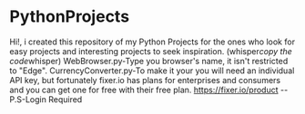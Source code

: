 # PythonProjects
Hi!, i created this repository of my Python Projects for the ones who look for easy projects and interesting projects to seek inspiration. (whisper*copy the code*whisper)
WebBrowser.py-Type you browser's name, it isn't restricted to "Edge".
CurrencyConverter.py-To make it your you will need an individual API key, but fortunately fixer.io has plans for enterprises and consumers and you can get one for free with their free plan.
https://fixer.io/product  --P.S-Login Required
